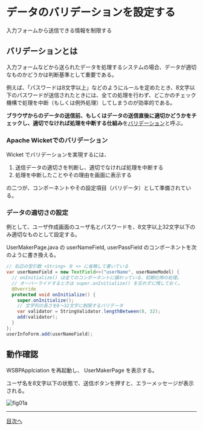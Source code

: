 # データのバリデーションを設定する

入力フォームから送信できる情報を制限する

## バリデーションとは

入力フォームなどから送られたデータを処理するシステムの場合、データが適切なものかどうかは判断基準として重要である。

例えば、「パスワードは8文字以上」などのようにルールを定めたとき、8文字以下のパスワードが送信されたときには、全ての処理を行わず、どこかのチェック機構で処理を中断（もしくは例外処理）してしまうのが効率的である。

**ブラウザからのデータの送信前、もしくはデータの送信直後に適切かどうかをチェックし、適切でなければ処理を中断する仕組み**を<u>バリデーション</u>と呼ぶ。

### Apache Wicketでのバリデーション

Wicket でバリデーションを実現するには、

1. 送信データの適切さを判断し、適切でなければ処理を中断する
1. 処理を中断したことやその理由を画面に表示する

の二つが、コンポーネントやその設定項目（バリデータ）として準備されている。

### データの適切さの設定

例として、ユーザ作成画面のユーザ名とパスワードを、8文字以上32文字以下のみ適切なものとして設定する。

UserMakerPage.java の userNameField, userPassField のコンポーネントを次のように書き換える。

```java
// 右辺の型引数 <String> を <> に省略して書いている
var userNameField = new TextField<>("userName", userNameModel) {
  // onInitialize() は全てのコンポーネントに備わっている、初期化時の処理。
  // オーバーライドするときは super.onInitialize() を忘れずに残しておく。
  @Override
  protected void onInitialize() {
    super.onInitialize();
    // 文字列の長さを8〜32文字に制限するバリデータ
    var validator = StringValidator.lengthBetween(8, 32);
    add(validator);
  }
};
userInfoForm.add(userNameField);
```

## 動作確認

WSBPApplciation を再起動し、 UserMakerPage を表示する。

ユーザ名を8文字以下の状態で、送信ボタンを押すと、エラーメッセージが表示される。

![fig01a](./fig01a.png)

----

[目次へ](../../README.md) 